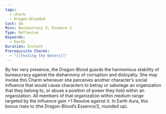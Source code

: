 ```yaml
---
tags:
  - charm
  - Dragon-Blooded
Cost: 5m
Mins: Bureaucracy 3, Essence 2
Type: Reflexive
Keywords:
  - Earth
Duration: Instant
Prerequisite Charms:
  - "[[Testing the Waters]]"
---
```

By her very presence, the Dragon-Blood guards the harmonious stability of bureaucracy against the disharmony of corruption and disloyalty. She may invoke this Charm whenever she perceives another character’s social influence that would cause characters to betray or sabotage an organization that they belong to, or abuse a position of power they hold within an organization. All members of that organization within medium range targeted by the influence gain +1 Resolve against it. In Earth Aura, this bonus rises to (the Dragon-Blood’s Essence/2, rounded up).